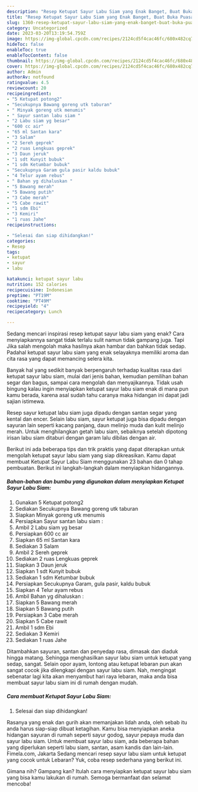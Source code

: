 ```yaml
---
description: "Resep Ketupat Sayur Labu Siam yang Enak Banget, Buat Buka Puasa}"
title: "Resep Ketupat Sayur Labu Siam yang Enak Banget, Buat Buka Puasa}"
slug: 1360-resep-ketupat-sayur-labu-siam-yang-enak-banget-buat-buka-puasa
category: Uncategorized
date: 2023-03-20T13:19:54.759Z
image: https://img-global.cpcdn.com/recipes/2124cd5f4cac46fc/680x482cq70/ketupat-sayur-labu-siam-foto-resep-utama.jpg
hideToc: false
enableToc: true
enableTocContent: false
thumbnail: https://img-global.cpcdn.com/recipes/2124cd5f4cac46fc/680x482cq70/ketupat-sayur-labu-siam-foto-resep-utama.jpg
cover: https://img-global.cpcdn.com/recipes/2124cd5f4cac46fc/680x482cq70/ketupat-sayur-labu-siam-foto-resep-utama.jpg
author: Admin
authorAv: notfound
ratingvalue: 4.5
reviewcount: 20
recipeingredient:
- "5 Ketupat potong2"
- "Secukupnya Bawang goreng utk taburan"
- " Minyak goreng utk menumis"
- " Sayur santan labu siam "
- "2 Labu siam yg besar"
- "600 cc air"
- "65 ml Santan kara"
- "3 Salam"
- "2 Sereh geprek"
- "2 ruas Lengkuas geprek"
- "3 Daun jeruk"
- "1 sdt Kunyit bubuk"
- "1 sdm Ketumbar bubuk"
- "Secukupnya Garam gula pasir kaldu bubuk"
- "4 Telur ayam rebus"
- " Bahan yg dihaluskan "
- "5 Bawang merah"
- "5 Bawang putih"
- "3 Cabe merah"
- "5 Cabe rawit"
- "1 sdm Ebi"
- "3 Kemiri"
- "1 ruas Jahe"
recipeinstructions:

- "Selesai dan siap dihidangkan!"
categories:
- Resep
tags:
- ketupat
- sayur
- labu

katakunci: ketupat sayur labu 
nutrition: 152 calories
recipecuisine: Indonesian
preptime: "PT19M"
cooktime: "PT49M"
recipeyield: "4"
recipecategory: Lunch

---
```



Sedang mencari inspirasi resep ketupat sayur labu siam yang enak? Cara menyiapkannya sangat tidak terlalu sulit namun tidak gampang juga. Tapi Jika salah mengolah maka hasilnya akan hambar dan bahkan tidak sedap. Padahal ketupat sayur labu siam yang enak selayaknya memiliki aroma dan cita rasa yang dapat memancing selera kita.


Banyak hal yang sedikit banyak berpengaruh terhadap kualitas rasa dari ketupat sayur labu siam, mulai dari jenis bahan, kemudian pemilihan bahan segar dan bagus, sampai cara mengolah dan menyajikannya. Tidak usah bingung kalau ingin menyiapkan ketupat sayur labu siam enak di mana pun kamu berada, karena asal sudah tahu caranya maka hidangan ini dapat jadi sajian istimewa.

Resep sayur ketupat labu siam juga dipadu dengan santan segar yang kental dan encer. Selain labu siam, sayur ketupat juga bisa dipadu dengan sayuran lain seperti kacang panjang, daun melinjo muda dan kulit melinjo merah. Untuk menghilangkan getah labu siam, sebaiknya setelah dipotong irisan labu siam ditaburi dengan garam lalu dibilas dengan air.


Berikut ini ada beberapa tips dan trik praktis yang dapat diterapkan untuk mengolah ketupat sayur labu siam yang siap dikreasikan. Kamu dapat membuat Ketupat Sayur Labu Siam menggunakan 23 bahan dan 0 tahap pembuatan. Berikut ini langkah-langkah dalam menyiapkan hidangannya.

<!--inarticleads1-->

##### Bahan-bahan dan bumbu yang digunakan dalam menyiapkan Ketupat Sayur Labu Siam:

1. Gunakan 5 Ketupat potong2
1. Sediakan Secukupnya Bawang goreng utk taburan
1. Siapkan  Minyak goreng utk menumis
1. Persiapkan  Sayur santan labu siam :
1. Ambil 2 Labu siam yg besar
1. Persiapkan 600 cc air
1. Siapkan 65 ml Santan kara
1. Sediakan 3 Salam
1. Ambil 2 Sereh geprek
1. Sediakan 2 ruas Lengkuas geprek
1. Siapkan 3 Daun jeruk
1. Siapkan 1 sdt Kunyit bubuk
1. Sediakan 1 sdm Ketumbar bubuk
1. Persiapkan Secukupnya Garam, gula pasir, kaldu bubuk
1. Siapkan 4 Telur ayam rebus
1. Ambil  Bahan yg dihaluskan :
1. Siapkan 5 Bawang merah
1. Siapkan 5 Bawang putih
1. Persiapkan 3 Cabe merah
1. Siapkan 5 Cabe rawit
1. Ambil 1 sdm Ebi
1. Sediakan 3 Kemiri
1. Sediakan 1 ruas Jahe


Ditambahkan sayuran, santan dan penyedap rasa, dimasak dan diaduk hingga matang. Sehingga menghasilkan sayur labu siam untuk ketupat yang sedap, sangat. Selain opor ayam, lontong atau ketupat lebaran pun akan sangat cocok jika dilengkapi dengan sayur labu siam. Nah, mengingat sebenatar lagi kita akan menyambut hari raya lebaran, maka anda bisa membuat sayur labu siam ini di rumah dengan mudah. 

<!--inarticleads2-->

##### Cara membuat Ketupat Sayur Labu Siam:


1. Selesai dan siap dihidangkan!

Rasanya yang enak dan gurih akan memanjakan lidah anda, oleh sebab itu anda harus siap-siap dibuat ketagihan. Kamu bisa menyiapkan aneka hidangan sayuran di rumah seperti sayur godog, sayur pepaya muda dan sayur labu siam. Untuk membuat sayur labu siam, ada beberapa bahan yang diperlukan seperti labu siam, santan, asam kandis dan lain-lain. Fimela.com, Jakarta Sedang mencari resep sayur labu siam untuk ketupat yang cocok untuk Lebaran? Yuk, coba resep sederhana yang berikut ini. 

Gimana nih? Gampang kan? Itulah cara menyiapkan ketupat sayur labu siam yang bisa kamu lakukan di rumah. Semoga bermanfaat dan selamat mencoba!
